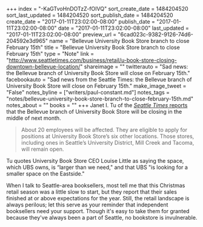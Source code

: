 +++
index = "-KaGTvoHnDOTzZ-fOIVQ"
sort_create_date = 1484204520
sort_last_updated = 1484204520
sort_publish_date = 1484204520
create_date = "2017-01-11T23:02:00-08:00"
publish_date = "2017-01-11T23:02:00-08:00"
date = "2017-01-11T23:02:00-08:00"
last_updated = "2017-01-11T23:02:00-08:00"
preview_url = "6cad023c-9382-9126-74d6-204592e3d965"
name = "Bellevue University Book Store branch to close February 15th"
title = "Bellevue University Book Store branch to close February 15th"
type = "Note"
link = "http://www.seattletimes.com/business/retail/u-book-store-closing-downtown-bellevue-location/"
shareimage = ""
twitterauto = "Sad news: the Bellevue branch of University Book Store will close on February 15th."
facebookauto = "Sad news from the Seattle Times: the Bellevue branch of University Book Store will close on February 15th."
make_image_tweet = "False"
notes_byline = ["writers/paul-constant.md"]
notes_tags = "notes/bellevue-university-book-store-branch-to-close-february-15th.md"
notes_about = ""
books = ""
+++
Janet I. Tu of the [*Seattle Times* reports](http://www.seattletimes.com/business/retail/u-book-store-closing-downtown-bellevue-location/) that the Bellevue branch of University Book Store will be closing in the middle of next month. 

<blockquote>About 20 employees will be affected. They are eligible to apply for positions at University Book Store’s six other locations. Those stores, including ones in Seattle’s University District, Mill Creek and Tacoma, will remain open.</blockquote>

Tu quotes University Book Store CEO Louise Little as saying the space, which UBS owns, is “larger than we need," and that UBS "is looking for a smaller space on the Eastside."

When I talk to Seattle-area booksellers, most tell me that this Christmas retail season was a little slow to start, but they report that their sales finished at or above expectations for the year. Still, the retail landscape is always perilous; let this serve as your reminder that independent booksellers need your support. Though it's easy to take them for granted because they've always been a part of Seattle, no bookstore is invulnerable.